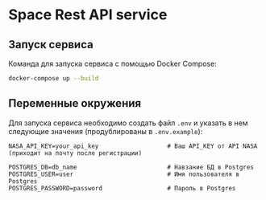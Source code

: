 # Space Rest API service

## Запуск сервиса
Команда для запуска сервиса с помощью Docker Compose:
```bash
docker-compose up --build
```

## Переменные окружения

Для запуска сервиса необходимо создать файл `.env` и указать в нем следующие значения (продублированы в `.env.example`):

```plaintext
NASA_API_KEY=your_api_key                   # Ваш API_KEY от API NASA (приходит на почту после регистрации)

POSTGRES_DB=db_name                         # Навзание БД в Postgres
POSTGRES_USER=user                          # Имя пользователя в Postgres
POSTGRES_PASSWORD=password                  # Пароль в Postgres
```

